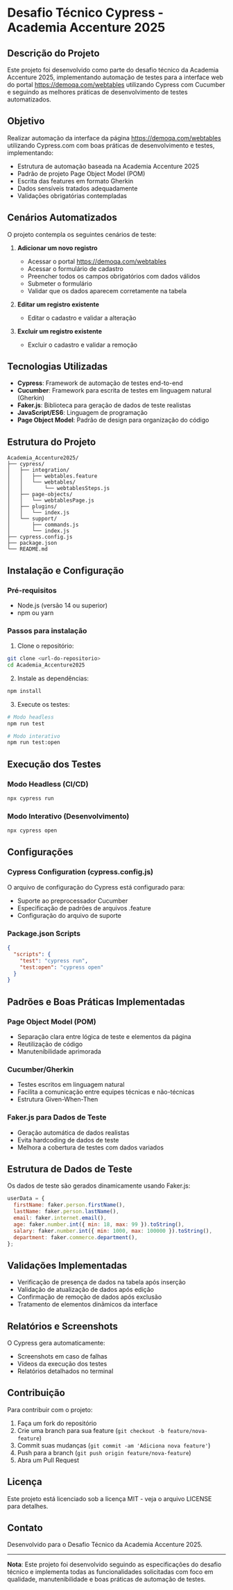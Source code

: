 # Desafio Técnico Cypress - Academia Accenture 2025

## Descrição do Projeto

Este projeto foi desenvolvido como parte do desafio técnico da Academia Accenture 2025, implementando automação de testes para a interface web do portal https://demoqa.com/webtables utilizando Cypress com Cucumber e seguindo as melhores práticas de desenvolvimento de testes automatizados.

## Objetivo

Realizar automação da interface da página https://demoqa.com/webtables utilizando Cypress.com com boas práticas de desenvolvimento e testes, implementando:

- Estrutura de automação baseada na Academia Accenture 2025
- Padrão de projeto Page Object Model (POM)
- Escrita das features em formato Gherkin
- Dados sensíveis tratados adequadamente
- Validações obrigatórias contempladas

## Cenários Automatizados

O projeto contempla os seguintes cenários de teste:

1. **Adicionar um novo registro**
   - Acessar o portal https://demoqa.com/webtables
   - Acessar o formulário de cadastro
   - Preencher todos os campos obrigatórios com dados válidos
   - Submeter o formulário
   - Validar que os dados aparecem corretamente na tabela

2. **Editar um registro existente**
   - Editar o cadastro e validar a alteração

3. **Excluir um registro existente**
   - Excluir o cadastro e validar a remoção

## Tecnologias Utilizadas

- **Cypress**: Framework de automação de testes end-to-end
- **Cucumber**: Framework para escrita de testes em linguagem natural (Gherkin)
- **Faker.js**: Biblioteca para geração de dados de teste realistas
- **JavaScript/ES6**: Linguagem de programação
- **Page Object Model**: Padrão de design para organização do código

## Estrutura do Projeto

```
Academia_Accenture2025/
├── cypress/
│   ├── integration/
│   │   ├── webtables.feature
│   │   └── webtables/
│   │       └── webtablesSteps.js
│   ├── page-objects/
│   │   └── webtablesPage.js
│   ├── plugins/
│   │   └── index.js
│   └── support/
│       ├── commands.js
│       └── index.js
├── cypress.config.js
├── package.json
└── README.md
```

## Instalação e Configuração

### Pré-requisitos

- Node.js (versão 14 ou superior)
- npm ou yarn

### Passos para instalação

1. Clone o repositório:
```bash
git clone <url-do-repositorio>
cd Academia_Accenture2025
```

2. Instale as dependências:
```bash
npm install
```

3. Execute os testes:
```bash
# Modo headless
npm run test

# Modo interativo
npm run test:open
```

## Execução dos Testes

### Modo Headless (CI/CD)
```bash
npx cypress run
```

### Modo Interativo (Desenvolvimento)
```bash
npx cypress open
```

## Configurações

### Cypress Configuration (cypress.config.js)
O arquivo de configuração do Cypress está configurado para:
- Suporte ao preprocessador Cucumber
- Especificação de padrões de arquivos .feature
- Configuração do arquivo de suporte

### Package.json Scripts
```json
{
  "scripts": {
    "test": "cypress run",
    "test:open": "cypress open"
  }
}
```

## Padrões e Boas Práticas Implementadas

### Page Object Model (POM)
- Separação clara entre lógica de teste e elementos da página
- Reutilização de código
- Manutenibilidade aprimorada

### Cucumber/Gherkin
- Testes escritos em linguagem natural
- Facilita a comunicação entre equipes técnicas e não-técnicas
- Estrutura Given-When-Then

### Faker.js para Dados de Teste
- Geração automática de dados realistas
- Evita hardcoding de dados de teste
- Melhora a cobertura de testes com dados variados

## Estrutura de Dados de Teste

Os dados de teste são gerados dinamicamente usando Faker.js:

```javascript
userData = {
  firstName: faker.person.firstName(),
  lastName: faker.person.lastName(),
  email: faker.internet.email(),
  age: faker.number.int({ min: 18, max: 99 }).toString(),
  salary: faker.number.int({ min: 1000, max: 100000 }).toString(),
  department: faker.commerce.department(),
};
```

## Validações Implementadas

- Verificação de presença de dados na tabela após inserção
- Validação de atualização de dados após edição
- Confirmação de remoção de dados após exclusão
- Tratamento de elementos dinâmicos da interface

## Relatórios e Screenshots

O Cypress gera automaticamente:
- Screenshots em caso de falhas
- Vídeos da execução dos testes
- Relatórios detalhados no terminal

## Contribuição

Para contribuir com o projeto:

1. Faça um fork do repositório
2. Crie uma branch para sua feature (`git checkout -b feature/nova-feature`)
3. Commit suas mudanças (`git commit -am 'Adiciona nova feature'`)
4. Push para a branch (`git push origin feature/nova-feature`)
5. Abra um Pull Request

## Licença

Este projeto está licenciado sob a licença MIT - veja o arquivo LICENSE para detalhes.

## Contato

Desenvolvido para o Desafio Técnico da Academia Accenture 2025.

---

**Nota**: Este projeto foi desenvolvido seguindo as especificações do desafio técnico e implementa todas as funcionalidades solicitadas com foco em qualidade, manutenibilidade e boas práticas de automação de testes.

